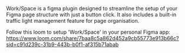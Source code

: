 Work/Space is a figma plugin designed to streamline the setup of your Figma page structure with just a button click. It also includes a built-in traffic light management feature for page organisation.



Follow this loom to setup 'Work/Space' in your personal Figma app: https://www.loom.com/share/7baa8c5a862d452a9cb55773e913b66c?sid=c91d239c-31b9-443b-b0f1-af315b71abab
